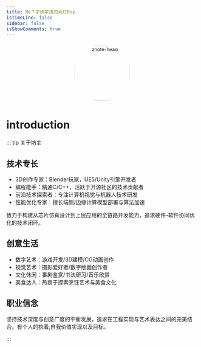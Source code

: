 ```yaml
---
title: Me？才疏学浅的点灯Boy
isTimeLine: false
sidebar: false
isShowComments: true
---
```


<p align="center"><img style="border-radius:41%;pointer-events:none;transform: scale(0.9);" :src="$withBase('/vuepress/Headimage.jpg')" alt="znote-head" width=160></p>
<p align="center">
  <a href="https://lj_evan.gitee.io/" class="zi zi_textbook"></a>
  <a href="mailto:1250377062@qq.com" class="zi zi_envelope"></a>
  <a href="https://github.com/LJoson" class="zi zi_tmGithub"></a>
  <a href="tencent://AddContact/?fromId=45&fromSubId=1&subcmd=all&uin=1250377062&website=www.oicqzone.com" class="zi zi_tmQq"></a>
</p>
<Clock02 style="margin-bottom: -12px"/>

<CanvasNest color="255,0,0" opacity='1'></CanvasNest>

# introduction

::: tip 关于坊主

## 技术专长

- 3D创作专家：Blender玩家，UE5/Unity引擎开发者
- 编程能手：精通C/C++，活跃于开源社区的技术贡献者
- 前沿技术探索者：专注计算机视觉与机器人技术研发
- 性能优化专家：擅长端侧/边缘计算模型部署与算法加速

致力于构建从芯片仿真设计到上层应用的全链路开发能力，追求硬件-软件协同优化的技术闭环。

## 创意生活

- 数字艺术：游戏开发/3D建模/CG动画创作
- 视觉艺术：摄影爱好者/数字绘画创作者
- 文化休闲：番剧鉴赏/书法研习/音乐欣赏
- 美食达人：热衷于探索烹饪艺术与美食文化

## 职业信念

坚持技术深度与创意广度的平衡发展，追求在工程实现与艺术表达之间的完美结合。有个人的执着,自我价值实现以及目标。

:::

<link rel="stylesheet" href="https://ico.z01.com/zico.min.css">

<style lang="stylus" scoped>

</style>
